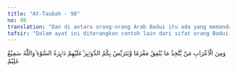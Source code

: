 ```yaml
---
title: "At-Taubah - 98"
no: 98
translation: "Dan di antara orang-orang Arab Badui itu ada yang memandang apa yang diinfakkannya (di jalan Allah) sebagai suatu kerugian; dia menanti-nanti marabahaya menimpamu, merekalah yang akan ditimpa marabahaya. Allah Maha Mendengar, Maha Mengetahui."
tafsir: "Dalam ayat ini diterangkan contoh lain dari sifat orang Badui yang munafik, yaitu mereka yang menyumbangkan sebagian dari harta benda mereka untuk berjihad di jalan Allah, akan tetapi dengan jalan riya. Mereka menganggap harta benda yang mereka berikan, baik karena ketaatan mereka maupun karena terpaksa demi menjaga keselamatan diri dan kaum mereka dari hal-hal yang tidak mereka inginkan. Mereka memandang bahwa infak tersebut sama sekali tidak mendatangkan kemanfaatan apapun bagi mereka di akhirat kelak, karena mereka tidak beriman pada adanya hari kebangkitan, di mana setiap orang akan menerima balasan atas segala perbuatan yang telah dilakukannya di dunia ini. Menurut keterangan Ibnu Zaid, orang-orang yang dimaksudkan dalam ayat ini adalah Bani Â'sad dan Bani Gathafan.\n\nSelain sifat-sifat jelek di atas, orang-orang munafik tersebut selalu mengharapkan dan menanti-nanti datangnya malapetaka yang menimpa kaum Muslimin sehingga kekuatan mereka menjadi lemah. Bila hal itu terjadi, maka orang-orang munafik itu tidak perlu lagi menyumbangkan harta benda mereka untuk kepentingan jihad. Dalam kenyataannya, mereka selalu menunggu-nunggu agar kaum musyrik dan Yahudi dapat mengalahkan kaum Muslimin. Akan tetapi, setelah tipu daya mereka tidak membawa hasil, maka mereka menunggu wafatnya Rasulullah saw, karena mereka menganggap bahwa dengan wafatnya Rasulullah agama Islampun akan sirna dan lenyap dari muka bumi.\n\nKarena sikap dan pandangan mereka yang semacam itu, maka dalam ayat ini Allah menegaskan bahwa merekalah yang akan ditimpa malapeka itu, sedang kaum Muslimin tidak akan mengalami malapetaka bahkan mereka akan memperoleh pertolongan dari Allah. Di samping itu, musuh-musuh Islam akan menemui kegagalan serta ditimpa azab di dunia ini sebelum mendapat azab yang lebih hebat di akhirat kelak.\n\nPada akhir ayat ini kembali ditegaskan bahwa Allah Maha Mendengar segala ucapan hamba-Nya, yang mengekpresikan perasaan hatinya dan mengetahui rahasia yang terkandung dalam hati mereka, apakah itu berbentuk keimanan atau kekafiran, keikhlasan atau kemunafikan. Allah akan memberikan balasan kepada mereka akibat ucapan dan perbuatan mereka itu."
---
```


وَمِنَ الْاَعْرَابِ مَنْ يَّتَّخِذُ مَا يُنْفِقُ مَغْرَمًا وَّيَتَرَبَّصُ بِكُمُ الدَّوَاۤىِٕرَ ۗعَلَيْهِمْ دَاۤىِٕرَةُ السَّوْءِ ۗوَاللّٰهُ سَمِيْعٌ عَلِيْمٌ  
